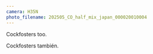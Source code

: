 ```yaml
---
camera: H35N
photo_filename: 202505_CO_half_mix_japan_000020010004
---
```


Cockfosters too.

Cockfosters también.

